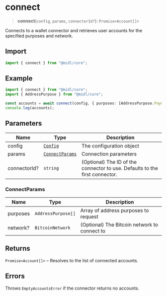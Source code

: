 # connect

> **connect**(`config`, `params`, `connectorId?`): `Promise<Account[]>`

Connects to a wallet connector and retrieves user accounts for the specified purposes and network.

## Import

```ts
import { connect } from "@midl/core";
```

## Example

```ts
import { connect } from "@midl/core";
import { AddressPurpose } from "@midl/core";

const accounts = await connect(config, { purposes: [AddressPurpose.Payment] });
console.log(accounts);
```

## Parameters

| Name         | Type                                                            | Description                                                                 |
| ------------ | --------------------------------------------------------------- | --------------------------------------------------------------------------- |
| config       | [`Config`](../configuration.md#creating-a-configuration-object) | The configuration object                                                    |
| params       | [`ConnectParams`](#connectparams)                               | Connection parameters                                                       |
| connectorId? | `string`                                                        | (Optional) The ID of the connector to use. Defaults to the first connector. |

### ConnectParams

| Name     | Type               | Description                                  |
| -------- | ------------------ | -------------------------------------------- |
| purposes | `AddressPurpose[]` | Array of address purposes to request         |
| network? | `BitcoinNetwork`   | (Optional) The Bitcoin network to connect to |

## Returns

`Promise<Account[]>` – Resolves to the list of connected accounts.

## Errors

Throws `EmptyAccountsError` if the connector returns no accounts.

